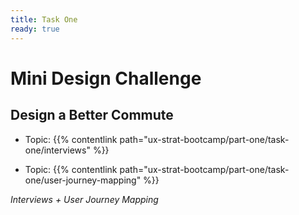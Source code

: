 ```yaml
---
title: Task One
ready: true
---
```


# **Mini Design Challenge**

## Design a Better Commute

- Topic: {{% contentlink path="ux-strat-bootcamp/part-one/task-one/interviews" %}}

- Topic: {{% contentlink path="ux-strat-bootcamp/part-one/task-one/user-journey-mapping" %}}

*Interviews + User Journey Mapping*